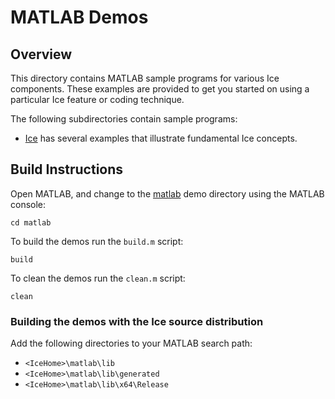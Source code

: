 # MATLAB Demos

## Overview

This directory contains MATLAB sample programs for various Ice components.
These examples are provided to get you started on using a particular Ice feature
or coding technique.

The following subdirectories contain sample programs:

- [Ice](./Ice) has several examples that illustrate fundamental Ice concepts.

## Build Instructions

Open MATLAB, and change to the [matlab](../matlab) demo directory
using the MATLAB console:

```
cd matlab
```

To build the demos run the `build.m` script:

```
build
```

To clean the demos run the `clean.m` script:

```
clean
```

### Building the demos with the Ice source distribution

Add the following directories to your MATLAB search path:

 - `<IceHome>\matlab\lib`
 - `<IceHome>\matlab\lib\generated`
 - `<IceHome>\matlab\lib\x64\Release`
